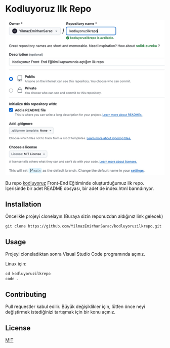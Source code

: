 # Kodluyoruz Ilk Repo
![github](https://github.com/YilmazEmirhanSarac/kodluyoruzilkrepo/blob/main/figures/github.jpeg)

Bu repo [kodluyoruz](https://kodluyoruz.org) Front-End Eğitiminde oluşturduğumuz ilk repo. İçerisinde bir adet README dosyası, bir adet de index.html barındırıyor.

## Installation
Öncelikle projeyi clonelayın.(Buraya sizin reponuzdan aldığınız link gelecek)
```
git clone https://github.com/YilmazEmirhanSarac/kodluyoruzilkrepo.git
```
## Usage
Projeyi cloneladıktan sonra Visual Studio Code programında açınız.

Linux için:
```
cd kodluyoruzilkrepo
code .
```

## Contributing
Pull requestler kabul edilir. Büyük değişiklikler için, lütfen önce neyi değiştirmek istediğinizi tartışmak için bir konu açınız.

## License
[MIT](https://choosealicense.com/licenses/mit/)